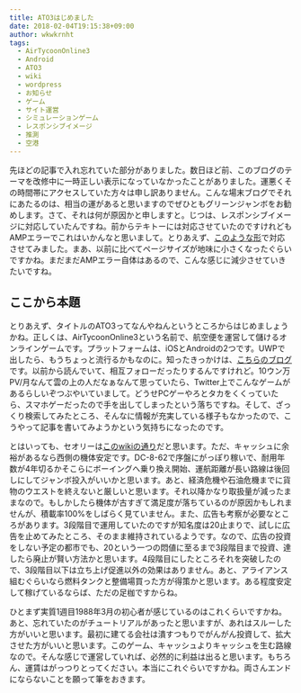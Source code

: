 ```yaml
---
title: ATO3はじめました
date: 2018-02-04T19:15:38+09:00
author: wkwkrnht
tags:
  - AirTycoonOnline3
  - Android
  - ATO3
  - wiki
  - wordpress
  - お知らせ
  - ゲーム
  - サイト運営
  - シミュレーションゲーム
  - レスポンシブイメージ
  - 推測
  - 空港
---
```

先ほどの記事で入れ忘れていた部分がありました。数日ほど前、このブログのテーマを改修中に一時正しい表示になっていなかったことがありました。運悪くその時間帯にアクセスしていた方々は申し訳ありません。こんな場末ブログでそれにあたるのは、相当の運があると思いますのでぜひともグリーンジャンボをお勧めします。さて、それは何が原因かと申しますと。じつは、レスポンシブイメージに対応していたんですね。前からテキトーには対応させていたのですけれどもAMPエラーでこれはいかんなと思いまして。とりあえず、[このような形](https://qiita.com/wkwkrnht/items/3159ec03011b308521fd)で対応させてみました。まあ、以前に比べてページサイズが地味に小さくなったぐらいですかね。まだまだAMPエラー自体はあるので、こんな感じに減少させていきたいですね。

## ここから本題

とりあえず、タイトルのATO3ってなんやねんというところからはじめましょうかね。正しくは、AirTycoonOnline3という名前で、航空便を運営して儲けるオンラインゲームです。プラットフォームは、iOSとAndroidの2つです。UWPで出したら、もうちょっと流行るかもなのに。知ったきっかけは、[こちらのブログ](http://r-ryuga.sblo.jp/article/182093164.html)です。以前から読んでいて、相互フォローだったりするんですけれど。10ウン万PV/月なんて雲の上の人だなぁなんて思っていたら、Twitter上でこんなゲームがあるらしいぞつぶやいていまして。どうせPCゲーやろとタカをくくっていたら、スマホゲーだったので手を出してしまったという落ちですね。そして、ざっくり検索してみたところ、そんなに情報が充実している様子もなかったので、こうやって記事を書いてみようかという気持ちになったのです。

とはいっても、セオリーは[このwikiの通り](http://atojp.wiki.fc2.com/wiki/%E8%88%AA%E7%A9%BA%E4%BC%9A%E7%A4%BE%E7%B5%8C%E5%96%B6%E3%81%AE%E3%81%84%E3%82%8D%E3%81%AF)だと思います。ただ、キャッシュに余裕があるなら西側の機体安定です。DC-8-62で序盤にがっぽり稼いで、耐用年数が4年切るかそこらにボーイングへ乗り換え開始、運航距離が長い路線は後回しにしてジャンボ投入がいいかと思います。あと、経済危機や石油危機までに貨物のウエストを終えないと厳しいと思います。それ以降かなり取扱量が減ったままなので。もしかしたら機体が古すぎて満足度が落ちているのが原因かもしれませんが、積載率100%をしばらく見ていません。また、広告も考察が必要なところがあります。3段階目で運用していたのですが知名度は20止まりで、試しに広告を止めてみたところ、そのまま維持されているようです。なので、広告の投資をしない予定の都市でも、20という一つの悶値に至るまで3段階目まで投資、達したら廃止が賢い方法かと思います。4段階目にしたところそれを突破したので、3段階目以下は立ち上げ促進以外の効果はありません。あと、アライアンス組むぐらいなら燃料タンクと整備場買った方が得策かと思います。ある程度安定して稼げているならば、ただの足枷ですからね。

ひとまず実質1週目1988年3月の初心者が感じているのはこれくらいですかね。あと、忘れていたのがチュートリアルがあったと思いますが、あれはスルーした方がいいと思います。最初に建てる会社は潰すつもりでがんがん投資して、拡大させた方がいいと思います。このゲーム、キャッシュよりキャッシュを生む路線なので。そんな感じで運営していれば、必然的に利益は出ると思います。もちろん、運賃はがっつりとってください。本当にこれぐらいですかね。両さんエンドにならないことを願って筆をおきます。